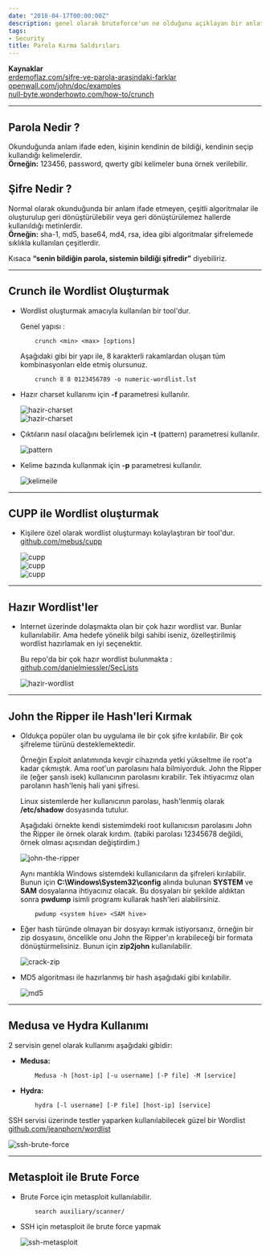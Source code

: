 ```yaml
---
date: "2018-04-17T00:00:00Z"
description: genel olarak bruteforce'un ne olduğunu açıklayan bir anlatım.
tags:
- Security
title: Parola Kırma Saldırıları
---
```


**Kaynaklar**  
[erdemoflaz.com/sifre-ve-parola-arasindaki-farklar](https://erdemoflaz.com/sifre-ve-parola-arasindaki-farklar/)  
[openwall.com/john/doc/examples](http://www.openwall.com/john/doc/EXAMPLES.shtml)  
[null-byte.wonderhowto.com/how-to/crunch](https://null-byte.wonderhowto.com/how-to/hack-like-pro-crack-passwords-part-4-creating-custom-wordlist-with-crunch-0156817/)

---

## Parola Nedir ?

Okunduğunda anlam ifade eden, kişinin kendinin de bildiği, kendinin seçip kullandığı kelimelerdir.  
**Örneğin:** 123456, password, qwerty gibi kelimeler buna örnek verilebilir. 

## Şifre Nedir ?
Normal olarak okunduğunda bir anlam ifade etmeyen, çeşitli algoritmalar ile oluşturulup geri dönüştürülebilir veya geri dönüştürülemez hallerde kullanıldığı metinlerdir.  
**Örneğin:** sha-1, md5, base64, md4, rsa, idea gibi algoritmalar şifrelemede sıklıkla kullanılan çeşitlerdir.

Kısaca **“senin bildiğin parola, sistemin bildiği şifredir”** diyebiliriz.

---

## Crunch ile Wordlist Oluşturmak

- Wordlist oluşturmak amacıyla kullanılan bir tool'dur.

	Genel yapısı :

	```
		crunch <min> <max> [options]
	```

	Aşağıdaki gibi bir yapı ile, 8 karakterli rakamlardan oluşan tüm kombinasyonları elde etmiş olursunuz.

	```
		crunch 8 8 0123456789 -o numeric-wordlist.lst
	```

- Hazır charset kullanımı için **-f** parametresi kullanılır.
	
	![hazir-charset](/images/posts/parola-kirma-saldirilari/1.png)  
	![hazir-charset](/images/posts/parola-kirma-saldirilari/2.png)

- Çıktıların nasıl olacağını belirlemek için **-t** (pattern) parametresi kullanılır.
	
	![pattern](/images/posts/parola-kirma-saldirilari/3.png)

- Kelime bazında kullanmak için **-p** parametresi kullanılır.

	![kelimeile](/images/posts/parola-kirma-saldirilari/4.png)

---

## CUPP ile Wordlist oluşturmak

- Kişilere özel olarak wordlist oluşturmayı kolaylaştıran bir tool'dur. [github.com/mebus/cupp](https://github.com/Mebus/cupp)
	
	![cupp](/images/posts/parola-kirma-saldirilari/5.png)  
	![cupp](/images/posts/parola-kirma-saldirilari/6.png)  
	![cupp](/images/posts/parola-kirma-saldirilari/7.png)

---

## Hazır Wordlist'ler

- Internet üzerinde dolaşmakta olan bir çok hazır wordlist var. Bunlar kullanılabilir. Ama hedefe yönelik bilgi sahibi iseniz, özelleştirilmiş wordlist hazırlamak en iyi seçenektir.

	Bu repo'da bir çok hazır wordlist bulunmakta : [github.com/danielmiessler/SecLists](https://github.com/danielmiessler/SecLists/tree/master/Passwords)  

	![hazir-wordlist](/images/posts/parola-kirma-saldirilari/8.png)

---

## John the Ripper ile Hash'leri Kırmak

- Oldukça popüler olan bu uygulama ile bir çok şifre kırılabilir. Bir çok şifreleme türünü desteklemektedir.

	Örneğin Exploit anlatımında kevgir cihazında yetki yükseltme ile root'a kadar çıkmıştık. Ama root'un parolasını hala bilmiyorduk. John the Ripper ile (eğer şanslı isek) kullanıcının parolasını kırabilir. Tek ihtiyacımız olan parolanın hash'leniş hali yani şifresi.

	Linux sistemlerde her kullanıcının parolası, hash'lenmiş olarak **/etc/shadow** dosyasında tutulur.

	Aşağıdaki örnekte kendi sistemimdeki root kullanıcısın parolasını John the Ripper ile örnek olarak kırdım. (tabiki parolası 12345678 değildi, örnek olması açısından değiştirdim.)

	![john-the-ripper](/images/posts/parola-kirma-saldirilari/9.png)

	Aynı mantıkla Windows sistemdeki kullanıcıların da şifreleri kırılabilir. Bunun için **C:\Windows\System32\config** alında bulunan **SYSTEM** ve **SAM** dosyalarına ihtiyacınız olacak. Bu dosyaları bir şekilde aldıktan sonra **pwdump** isimli programı kullarak hash'leri alabilirsiniz.  

	```
		pwdump <system hive> <SAM hive>
	```

- Eğer hash türünde olmayan bir dosyayı kırmak istiyorsanız, örneğin bir zip dosyasını, öncelikle onu John the Ripper'ın kırabileceği bir formata dönüştürmelisiniz. Bunun için **zip2john** kullanılabilir.

	![crack-zip](/images/posts/parola-kirma-saldirilari/10.png)

- MD5 algoritması ile hazırlanmış bir hash aşağıdaki gibi kırılabilir.
	
	![md5](/images/posts/parola-kirma-saldirilari/11.png)

---

## Medusa ve Hydra Kullanımı

2 servisin genel olarak kullanımı aşağıdaki gibidir:

- **Medusa:**

	```
		Medusa -h [host-ip] [-u username] [-P file] -M [service]
	```

- **Hydra:**

	```
		hydra [-l username] [-P file] [host-ip] [service]
	```

SSH servisi üzerinde testler yaparken kullanılabilecek güzel bir Wordlist [github.com/jeanphorn/wordlist](https://github.com/jeanphorn/wordlist/blob/master/ssh_passwd.txt)

![ssh-brute-force](/images/posts/parola-kirma-saldirilari/12.png)

---

## Metasploit ile Brute Force

- Brute Force için metasploit kullanılabilir. 

	```
		search auxiliary/scanner/
	```

- SSH için metasploit ile brute force yapmak

	![ssh-metasploit](/images/posts/parola-kirma-saldirilari/13.png)